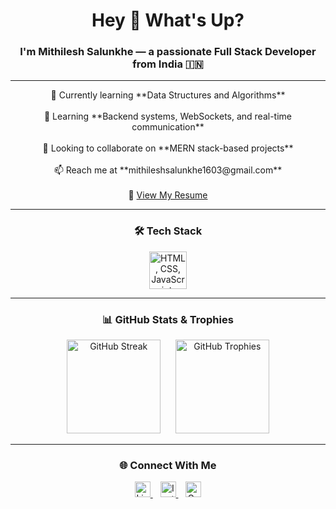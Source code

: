 <h1 align="center">Hey 👋 What's Up?</h1>

<h3 align="center">I'm Mithilesh Salunkhe — a passionate Full Stack Developer from India 🇮🇳</h3>

---

<p align="center">
  🔭 Currently learning **Data Structures and Algorithms**<br><br>
  🌱 Learning **Backend systems, WebSockets, and real-time communication**<br><br>
  👯 Looking to collaborate on **MERN stack-based projects**<br><br>
  📫 Reach me at **mithileshsalunkhe1603@gmail.com**<br><br>
  📄 <a href="https://drive.google.com/file/d/1m7IqcXzH_j8VrFybALBsYLGzep-W5xvF/view" target="_blank">View My Resume</a>
</p>

---

<h3 align="center">🛠️ Tech Stack</h3>

<div align="center">
  <img src="https://skillicons.dev/icons?i=html,css,js,react,nodejs,express,mongodb,mysql,tailwind,bootstrap,java,py" height="60" alt="HTML, CSS, JavaScript, React, Node.js, Express.js, MongoDB, MySQL, Tailwind CSS, Bootstrap, Java, Python" />
</div>

---

<h3 align="center">📊 GitHub Stats & Trophies</h3>

<div align="center">
  <img src="https://streak-stats.demolab.com?user=mithilesh-salunkhe&locale=en&mode=daily&theme=dracula&hide_border=false&border_radius=5" height="150" alt="GitHub Streak" />
  &nbsp;&nbsp;&nbsp;&nbsp;
  <img src="https://github-profile-trophy.vercel.app/?username=mithilesh-salunkhe&theme=dracula&column=-1&row=1&margin-w=8&margin-h=8" height="150" alt="GitHub Trophies" />
</div>

---

<h3 align="center">🌐 Connect With Me</h3>

<div align="center">
  <a href="https://linkedin.com/in/mithilesh%20salunkhe" target="_blank">
    <img src="https://img.shields.io/static/v1?message=LinkedIn&logo=linkedin&label=&color=0077B5&logoColor=white&style=for-the-badge" height="25" alt="LinkedIn" />
  </a>
  &nbsp;&nbsp;
  <a href="https://instagram.com/mithilesh_salunkhe" target="_blank">
    <img src="https://img.shields.io/static/v1?message=Instagram&logo=instagram&label=&color=E4405F&logoColor=white&style=for-the-badge" height="25" alt="Instagram" />
  </a>
  &nbsp;&nbsp;
  <a href="https://auth.geeksforgeeks.org/user/salunkhemit72e0" target="_blank">
    <img src="https://img.shields.io/static/v1?message=GeeksforGeeks&logo=geeksforgeeks&label=&color=2F8D46&logoColor=white&style=for-the-badge" height="25" alt="GeeksforGeeks" />
  </a>
</div>

